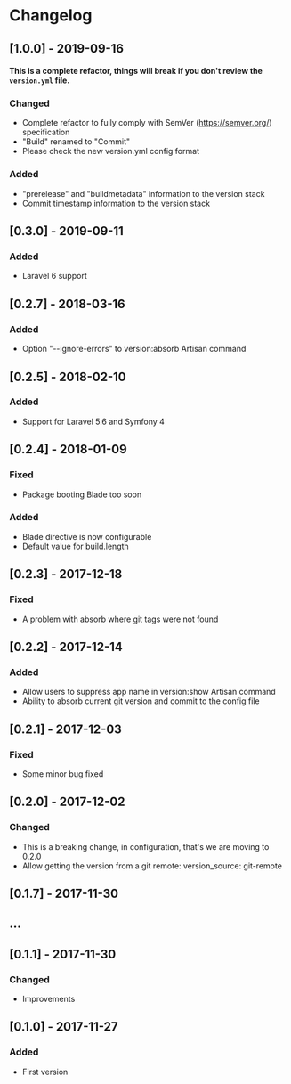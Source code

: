 # Changelog

## [1.0.0] - 2019-09-16

#### This is a complete refactor, things will break if you don't review the `version.yml` file.

### Changed
- Complete refactor to fully comply with SemVer (https://semver.org/) specification
- "Build" renamed to "Commit"
- Please check the new version.yml config format
### Added
- "prerelease" and "buildmetadata" information to the version stack
- Commit timestamp information to the version stack 

## [0.3.0] - 2019-09-11
### Added
- Laravel 6 support

## [0.2.7] - 2018-03-16
### Added
- Option "--ignore-errors" to version:absorb Artisan command

## [0.2.5] - 2018-02-10
### Added
- Support for Laravel 5.6 and Symfony 4

## [0.2.4] - 2018-01-09
### Fixed
- Package booting Blade too soon
### Added
- Blade directive is now configurable
- Default value for build.length

## [0.2.3] - 2017-12-18
### Fixed
- A problem with absorb where git tags were not found

## [0.2.2] - 2017-12-14
### Added
- Allow users to suppress app name in version:show Artisan command
- Ability to absorb current git version and commit to the config file

## [0.2.1] - 2017-12-03
### Fixed
- Some minor bug fixed

## [0.2.0] - 2017-12-02
### Changed
- This is a breaking change, in configuration, that's we are moving to 0.2.0
- Allow getting the version from a git remote: 
    version_source: git-remote

## [0.1.7] - 2017-11-30
## ...
## [0.1.1] - 2017-11-30
### Changed
- Improvements

## [0.1.0] - 2017-11-27
### Added
- First version

